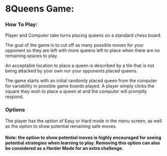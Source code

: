 # 8Queens Game:

### <b>How To Play:</b>
Player and Computer take turns placing queens on a standard chess board.

The goal of the game is to cut off as many possible moves for your opponent so they are left with more queens left to place when there are no remaining spaces to play. 

An acceptable location to place a queen is described by a tile that is not being attacked by your own nor your opponents placed queens. 

The game starts with an initial randomly placed queen from the computer for variability in possible game boards played. A player simply clicks the square they wish to place a queen at and the computer will promptly respond.

### <b>Options</b>
The player has the option of Easy or Hard mode in the menu screen, as well as the option to show potential remaining safe moves.

#### <b>Note: the option to show potential moves is highly encouraged for seeing potential strategies when learning to play. Removing this option can also be considered as a Harder Mode for an extra challenge.</b>
